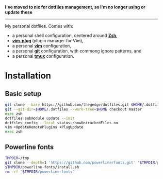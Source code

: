**I've moved to nix for dotfiles management, so I'm no longer using or update these**

---

My personal dotfiles. Comes with:
- a personal shell configuration, centered around __[Zsh](http://www.zsh.org)__,
- __[vim-plug](//github.com/junegunn/vim-plug)__ (plugin manager for Vim),
- a personal __[vim](//vim.org)__ configuration,
- a personal __[git](//git-scm.com)__ configuration, with commong ignore patterns, and
- a personal __[tmux](http://tmux.sourceforge.net/)__ configuration.

# Installation

## Basic setup

```sh
git clone --bare https://github.com/thegedge/dotfiles.git $HOME/.dotfiles
git --git-dir=$HOME/.dotfiles --work-tree=$HOME checkout master
exec zsh
dotfiles submodule update --init
dotfiles config --local status.showUntrackedFiles no
vim +UpdateRemotePlugins +PlugUpdate
exec zsh
```

## Powerline fonts

```sh
TMPDIR=/tmp
git clone --depth=1 'https://github.com/powerline/fonts.git' "$TMPDIR/powerline-fonts"
$TMPDIR/powerline-fonts/install.sh
rm -rf "$TMPDIR/powerline-fonts"
```
